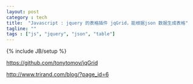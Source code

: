 ```yaml
---
layout: post
category : tech
title:  "Javascript : jquery 的表格插件 jqGrid，能根据json 数据生成表格"
tagline: ""
tags : ["js", "jquery", "json", "table"] 
---
```

{% include JB/setup %}

https://github.com/tonytomov/jqGrid

http://www.trirand.com/blog/?page_id=6

